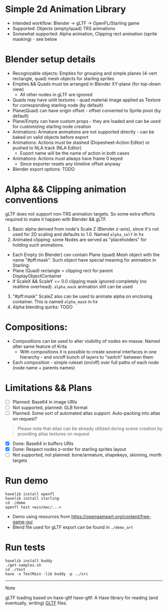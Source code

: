 # Simple 2d Animation Library
- Intended workflow: Blender -> gLTF -> OpenFL/Starling game
- Supported: Objects (empty/quad) TRS animations
- Somewhat supported: Alpha animation, Clipping rect animation (sprite masking) - see below

# Blender setup details

- Recognizable objects: Empties for grouping and simple planes (4-vert rectangle, quad) mesh objects for starling sprites
- Empties && Quads must be arranged in Blender XY-plane (for top-down view)
  - All other nodes in gLTF are ignored
- Quads may have unlit textures - quad material image applied as Texture for corresponding starling node (by default)
- Plane(Quad) can have origin offset - offset converted to Sprite pivot (by default)
- Plane/Empty can have custom props - they are loaded and can be used for customizing starling node creation
- Animations: Armature animations are not supported directly - can be baked on valid objects before export
- Animations: Actions must be stashed (Dopesheet-Action Editor) or pushed to NLA track (NLA Editor)
  - Export name will be the name of action in both cases
- Animations: Actions must always have frame 0 keyed
  - Since exporter resets any timeline offset anyway
- Blender export options: TODO

# Alpha && Clipping animation conventions

gLTF does not support non-TRS animation targets. So some extra efforts required to make it happen with Blender && gLTF.
1) Basic alpha derived from node's Scale Z (Blender z-axis), since it's not used for 2D scaling and defaults to 1.0. Named `alpha_self` in hx
2) Animated clipping: some Nodes are served as "placeholders" for holding such animations.
- Each Empty (in Blender) can contain Plane (quad) Mesh object with the name "#pff:mask". Such object have special meaning for animation in Starling:
 - Plane (Quad) rectangle = clipping rect for parent DisplayObjectContainer
 - if ScaleX && ScaleY == 0.0 clipping mask ignored completely (no realtime overhead). `alpha_mask` animation still can be used
3) "#pff:mask" ScaleZ also can be used to animate alpha on enclosing container. This is named `alpha_mask` in hx
4) Alpha blending quirks: TODO

# Compositions:
- Compositions can be used to alter visibility of nodes en-masse. Named after same feature of Krita
  - With compositions it is possible to create several interfaces in one hierarchy - and on/off bunch of layers to "switch" between them
- Each composition - simple ruleset (on/off) over full paths of each node (node name + parents names)

# Limitations && Plans

- [ ] Planned: Base64 in image URIs
- [ ] Not supported, planned: GLB format
- [ ] Planned: Some sort of automated atlas support. Auto-packing into atlas on request?
> Please note that atlas can be already utilized during scene creation by providing atlas textures on request
- [x] Done: Base64 in buffers URIs
- [x] Done: Respect nodes z-order for starling sprites layout
- [ ] Not supported, not planned: bone/armature, shapekeys, skinning, morth targets

# Run demo

```
haxelib install openfl
haxelib install starling
cd ./demo
openfl test <win/mac/...>
```

- Demo using resources from https://opengameart.org/content/free-game-gui
- Blend file used for gLTF export can be found in `./demo_art`

# Run tests

```
haxelib install buddy
./get-samples.sh
cd ./test
haxe -x TestMain -lib buddy -p ../src
```

---

> [!NOTE]
> gLTF loading based on haxe-gltf
> haxe-gltf: A Haxe library for reading (and eventually, writing) [GLTF](https://github.com/KhronosGroup/glTF) files.

